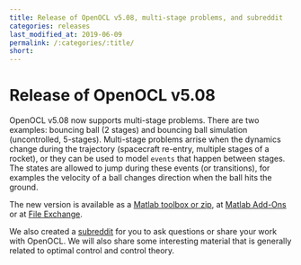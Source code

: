 ```yaml
---
title: Release of OpenOCL v5.08, multi-stage problems, and subreddit
categories: releases
last_modified_at: 2019-06-09
permalink: /:categories/:title/
short: 
---
```


# Release of OpenOCL v5.08

OpenOCL v5.08 now supports multi-stage problems. There are two examples: bouncing ball (2 stages) and bouncing ball simulation (uncontrolled, 5-stages).
Multi-stage problems arrise when the dynamics change during the trajectory (spacecraft re-entry, multiple stages of a rocket), or they can be used to model
`events` that happen between stages. The states are allowed to jump during these events (or transitions), for examples the velocity of a ball changes direction when the ball hits the ground.

The new version is available as a [Matlab toolbox or zip](/get-started/), at
[Matlab Add-Ons](https://de.mathworks.com/help/matlab/matlab_env/get-add-ons.html) or at [File Exchange](https://de.mathworks.com/matlabcentral/fileexchange/71566-openocl).

We also created a [subreddit](https://www.reddit.com/r/OpenOCL/) for you to ask questions or share your work with OpenOCL. We will also share some interesting
material that is generally related to optimal control and control theory.

